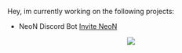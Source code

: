 Hey, 
im currently working on the following projects:
- NeoN Discord Bot 
<a href="https://discord.com/api/oauth2/authorize?client_id=835458403726786561&permissions=8&scope=bot">Invite NeoN</a>


<p align="center">
  <a href="https://skillicons.dev">
    <img src="https://skillicons.dev/icons?i=javascript,nodejs,html,css,androidstudio,java" />
  </a>
</p>
